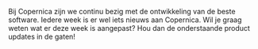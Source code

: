 Bij Copernica zijn we continu bezig met de ontwikkeling van de beste
software. Iedere week is er wel iets nieuws aan Copernica. Wil je graag
weten wat er deze week is aangepast? Hou dan de onderstaande product
updates in de gaten!
